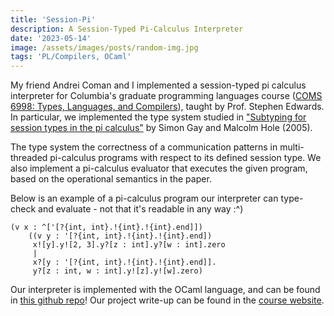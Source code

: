 ```yaml
---
title: 'Session-Pi'
description: A Session-Typed Pi-Calculus Interpreter
date: '2023-05-14'
image: /assets/images/posts/random-img.jpg
tags: 'PL/Compilers, OCaml'
---
```

My friend Andrei Coman and I implemented a session-typed pi calculus interpreter for Columbia's
graduate programming languages course ([COMS 6998: Types, Languages, and Compilers](http://www.cs.columbia.edu/~sedwards/classes/2023/6998-spring-tlc/index.html)), taught by Prof. Stephen Edwards.
In particular, we implemented the type system studied in ["Subtyping for session types in the pi calculus"](https://link.springer.com/article/10.1007/s00236-005-0177-z)
by Simon Gay and Malcolm Hole (2005).

The type system the correctness of a communication patterns in multi-threaded
pi-calculus programs with respect to its defined session type. We also implement a pi-calculus
evaluator that executes the given program, based on the operational semantics in the paper.

Below is an example of a pi-calculus program our interpreter can type-check and evaluate - not that it's readable in any way :^)
```
(v x : ^['[?{int, int}.!{int}.!{int}.end]])
    ((v y : '[?{int, int}.!{int}.!{int}.end])
     x![y].y![2, 3].y?[z : int].y?[w : int].zero
     |
     x?[y : '[?{int, int}.!{int}.!{int}.end]].
     y?[z : int, w : int].y![z].y![w].zero)
```

Our interpreter is implemented with the OCaml language, and can be found in [this github repo](https://github.com/session-pi/session-pi)! Our project write-up can be found in the [course website](http://www.cs.columbia.edu/~sedwards/classes/2023/6998-spring-tlc/reports/Session-report.pdf).

